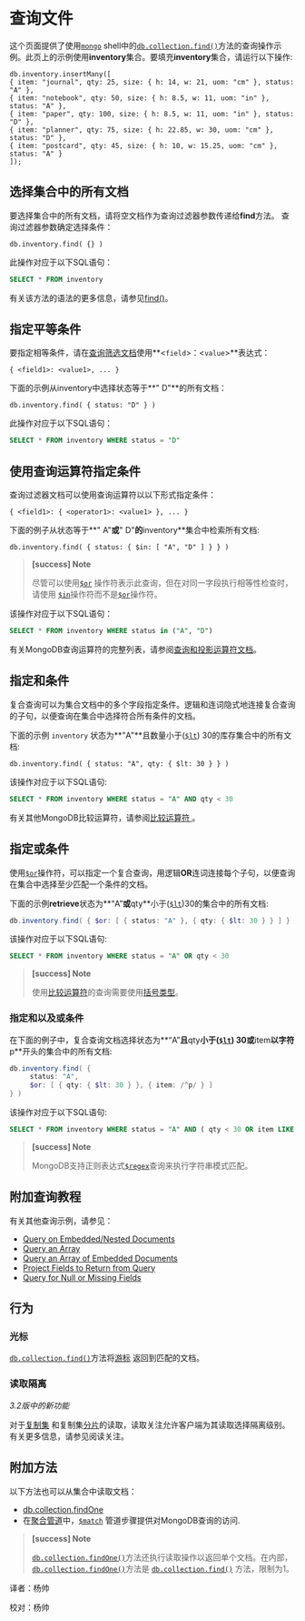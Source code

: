 # 查询文件
这个页面提供了使用[`mongo`](https://docs.mongodb.com/master/reference/program/mongo/#bin.mongo) shell中的[`db.collection.find()`](https://docs.mongodb.com/manual/reference/method/db.collection.find/#db.collection.find)方法的查询操作示例。此页上的示例使用**inventory**集合。要填充**inventory**集合，请运行以下操作:

```shell
db.inventory.insertMany([
{ item: "journal", qty: 25, size: { h: 14, w: 21, uom: "cm" }, status: "A" },
{ item: "notebook", qty: 50, size: { h: 8.5, w: 11, uom: "in" }, status: "A" },
{ item: "paper", qty: 100, size: { h: 8.5, w: 11, uom: "in" }, status: "D" },
{ item: "planner", qty: 75, size: { h: 22.85, w: 30, uom: "cm" }, status: "D" },
{ item: "postcard", qty: 45, size: { h: 10, w: 15.25, uom: "cm" }, status: "A" }
]);
```

## 选择集合中的所有文档

要选择集合中的所有文档，请将空文档作为查询过滤器参数传递给**find**方法。 查询过滤器参数确定选择条件：

```shell
db.inventory.find( {} )
```

此操作对应于以下SQL语句：

```sql
SELECT * FROM inventory
```

有关该方法的语法的更多信息，请参见[find()](https://docs.mongodb.com/manual/reference/method/db.collection.find/#db.collection.find)。

## 指定平等条件

要指定相等条件，请在[查询筛选文档](https://docs.mongodb.com/manual/core/document/#document-query-filter)使用**<`field`>：<`value`>**表达式：

```shell
{ <field1>: <value1>, ... }
```

下面的示例从inventory中选择状态等于**" D"**的所有文档：

```shell
db.inventory.find( { status: "D" } )
```

此操作对应于以下SQL语句：

```sql
SELECT * FROM inventory WHERE status = "D"
```

## 使用查询运算符指定条件

查询过滤器文档可以使用查询运算符以以下形式指定条件：

```shell
{ <field1>: { <operator1>: <value1> }, ... }
```

下面的例子从状态等于**" A"**或**" D"**的**inventory**集合中检索所有文档:

```shell
db.inventory.find( { status: { $in: [ "A", "D" ] } } )
```

> **[success] Note**
>
> 尽管可以使用[`$or`](https://docs.mongodb.com/master/reference/operator/query/or/#op._S_or) 操作符表示此查询，但在对同一字段执行相等性检查时，请使用 [`$in`](https://docs.mongodb.com/master/reference/operator/query/in/#op._S_in)操作符而不是[`$or`](https://docs.mongodb.com/master/reference/operator/query/or/#op._S_or)操作符。

该操作对应于以下SQL语句：

```sql
SELECT * FROM inventory WHERE status in ("A", "D")
```

有关MongoDB查询运算符的完整列表，请参阅[查询和投影运算符文档](https://docs.mongodb.com/master/reference/operator/query/)。

## 指定和条件

复合查询可以为集合文档中的多个字段指定条件。逻辑和连词隐式地连接复合查询的子句，以便查询在集合中选择符合所有条件的文档。

下面的示例 `inventory` 状态为**"A"**且数量小于([`$lt`](https://docs.mongodb.com/master/reference/operator/query/lt/#op._S_lt)) 30的库存集合中的所有文档:

```shell
db.inventory.find( { status: "A", qty: { $lt: 30 } } )
```

该操作对应于以下SQL语句:

```sql
SELECT * FROM inventory WHERE status = "A" AND qty < 30
```

有关其他MongoDB比较运算符，请参阅[比较运算符 ](https://docs.mongodb.com/master/reference/operator/query-comparison/#query-selectors-comparison) 。

## 指定或条件

使用[`$or`](https://docs.mongodb.com/master/reference/operator/query/or/#op._S_or)操作符，可以指定一个复合查询，用逻辑**OR**连词连接每个子句，以便查询在集合中选择至少匹配一个条件的文档。

下面的示例**retrieve**状态为**“A”**或**qty**小于([`$lt`](https://docs.mongodb.com/master/reference/operator/query/lt/#op._S_lt))30的集合中的所有文档:

```powershell
db.inventory.find( { $or: [ { status: "A" }, { qty: { $lt: 30 } } ] } )
```

该操作对应于以下SQL语句:

```sql
SELECT * FROM inventory WHERE status = "A" OR qty < 30
```

>**[success] Note**
>
>使用[比较运算符](https://docs.mongodb.com/master/reference/operator/query-comparison/#query-selectors-comparison)的查询需要使用[括号类型](https://docs.mongodb.com/master/reference/method/db.collection.find/#type-bracketing)。

### 指定和以及或条件

在下面的例子中，复合查询文档选择状态为**“A”**且**qty**小于([`$lt`](https://docs.mongodb.com/master/reference/operator/query/lt/#op._S_lt)) 30或**item**以字符**p**开头的集合中的所有文档:

```powershell
db.inventory.find( {
     status: "A",
     $or: [ { qty: { $lt: 30 } }, { item: /^p/ } ]
} )
```

该操作对应于以下SQL语句:

```sql
SELECT * FROM inventory WHERE status = "A" AND ( qty < 30 OR item LIKE "p%")
```

>**[success] Note**
>
>MongoDB支持正则表达式[`$regex`](https://docs.mongodb.com/master/reference/operator/query/regex/#op._S_regex)查询来执行字符串模式匹配。

## 附加查询教程

有关其他查询示例，请参见：

- [Query on Embedded/Nested Documents](https://docs.mongodb.com/manual/tutorial/query-embedded-documents/)
- [Query an Array](https://docs.mongodb.com/manual/tutorial/query-arrays/)
- [Query an Array of Embedded Documents](https://docs.mongodb.com/manual/tutorial/query-array-of-documents/)
- [Project Fields to Return from Query](https://docs.mongodb.com/manual/tutorial/project-fields-from-query-results/)
- [Query for Null or Missing Fields](https://docs.mongodb.com/manual/tutorial/query-for-null-fields/)

## 行为

### 光标

[`db.collection.find()`](https://docs.mongodb.com/manual/reference/method/db.collection.find/#db.collection.find)方法将[游标](https://docs.mongodb.com/master/tutorial/iterate-a-cursor/) 返回到匹配的文档。

### 读取隔离

*3.2版中的新功能*

对于[复制集](https://docs.mongodb.com/master/replication/) 和复制集[分片](https://docs.mongodb.com/master/sharding/)的读取，读取关注允许客户端为其读取选择隔离级别。 有关更多信息，请参见阅读关注。

## 附加方法

以下方法也可以从集合中读取文档：

- [db.collection.findOne](https://docs.mongodb.com/manual/reference/method/db.collection.findOne/#db.collection.findOne)
- 在[聚合管道](https://docs.mongodb.com/master/core/aggregation-pipeline/)中，[`$match`](https://docs.mongodb.com/master/reference/operator/aggregation/match/#pipe._S_match) 管道步骤提供对MongoDB查询的访问.

> **[success] Note**
>
> [`db.collection.findOne()`](https://docs.mongodb.com/manual/reference/method/db.collection.findOne/#db.collection.findOne)方法还执行读取操作以返回单个文档。在内部，[`db.collection.findOne()`](https://docs.mongodb.com/master/reference/method/db.collection.findOne/#db.collection.findOne)方法是 [`db.collection.find()`](https://docs.mongodb.com/master/reference/method/db.collection.find/#db.collection.find) 方法，限制为1。



译者：杨帅

校对：杨帅